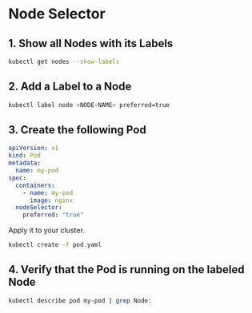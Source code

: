 # Node Selector

## 1. Show all Nodes with its Labels

```bash
kubectl get nodes --show-labels
```

## 2. Add a Label to a Node

```bash
kubectl label node <NODE-NAME> preferred=true
```

## 3. Create the following Pod

```yaml
apiVersion: v1
kind: Pod
metadata:
  name: my-pod
spec:
  containers:
    - name: my-pod
      image: nginx
  nodeSelector:
    preferred: "true"
```

Apply it to your cluster.

```bash
kubectl create -f pod.yaml
```

## 4. Verify that the Pod is running on the labeled Node

```bash
kubectl describe pod my-pod | grep Node:
```
